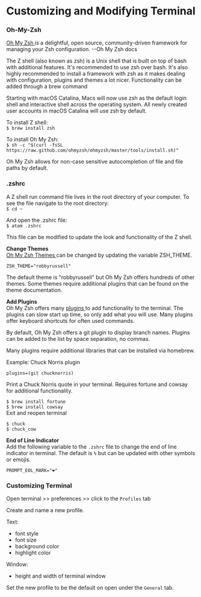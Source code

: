 # Customizing and Modifying Terminal

### Oh-My-Zsh

[ Oh My Zsh ](https://ohmyz.sh/) is a delightful, open source, community-driven framework for managing your Zsh configuration. --Oh My Zsh docs

The Z shell (also known as zsh) is a Unix shell that is built on top of bash with additional features. It's recommended to use zsh over bash. It's also highly recommended to install a framework with zsh as it makes dealing with configuration, plugins and themes a lot nicer. Functionality can be added through a brew command

Starting with macOS Catalina, Macs will now use zsh as the default login shell and interactive shell across the operating system. All newly created user accounts in macOS Catalina will use zsh by default.

To install Z shell:  
`$ brew install zsh`

To install Oh My Zsh:  
`$ sh -c "$(curl -fsSL https://raw.github.com/ohmyzsh/ohmyzsh/master/tools/install.sh)"`

Oh My Zsh allows for non-case sensitive autocompletion of file and file paths by default.

### .zshrc
A Z shell run command file lives in the root directory of your computer. To see the file navigate to the root directory:  
`$ cd ~`

And open the .zshrc file:  
`$ atom .zshrc`

This file can be modified to update the look and functionality of the Z shell.

**Change Themes**  
[ Oh My Zsh Themes ](https://github.com/ohmyzsh/ohmyzsh/wiki/Themes) can be changed by updating the variable ZSH_THEME.

`ZSH_THEME="robbyrussell"`

The default theme is "robbyrussell" but Oh My Zsh offers hundreds of other themes. Some themes require additional plugins that can be found on the theme documentation.

**Add Plugins**  
Oh My Zsh offers many [ plugins ](https://github.com/ohmyzsh/ohmyzsh/wiki/Plugins) to add functionality to the terminal. The plugins can slow start up time, so only add what you will use. Many plugins offer keyboard shortcuts for often used commands.

By default, Oh My Zsh offers a git plugin to display branch names. Plugins can be added to the list by space separation, no commas.

Many plugins require additional libraries that can be installed via homebrew.

Example: Chuck Norris plugin

`plugins=(git chucknorris)`

Print a Chuck Norris quote in your terminal. Requires fortune and cowsay for additional functionality.

`$ brew install fortune`  
`$ brew install cowsay`  
Exit and reopen terminal

`$ chuck`  
`$ chuck_cow`

**End of Line Indicator**  
Add the following variable to the `.zshrc` file to change the end of line indicator in terminal. The default is `%` but can be updated with other symbols or emojis.

`PROMPT_EOL_MARK="❤️"`


### Customizing Terminal
Open terminal >> preferences >> click to the `Profiles` tab

Create and name a new profile.

Text:
- font style
- font size
- background color
- highlight color

Window:
- height and width of terminal window

Set the new profile to be the default on open under the `General` tab.
